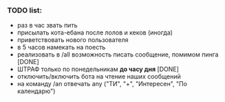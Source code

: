 ### TODO list:
* раз в час звать пить
* присылать кота-ебана после лолов и кеков (иногда)
* приветствовать нового пользователя
* в 5 часов намекать на поесть
* реализовать в /all возможность писать сообщение, помимом пинга [DONE] 
* ШТРАФ только по понедельникам **до часу дня** [DONE] 
* отключить/включить бота на чтение наших сообщений
* на команду /an отвечать any ("ТИ", "+", "Интересен", "По календарю")
